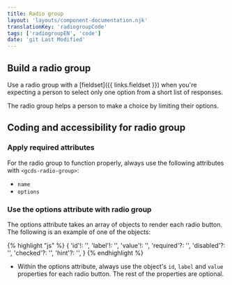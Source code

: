 ```yaml
---
title: Radio group
layout: 'layouts/component-documentation.njk'
translationKey: 'radiogroupCode'
tags: ['radiogroupEN', 'code']
date: 'git Last Modified'
---
```


## Build a radio group

Use a radio group with a [fieldset]({{ links.fieldset }}) when you're expecting a person to select only one option from a short list of responses.

The radio group helps a person to make a choice by limiting their options.

## Coding and accessibility for radio group

### Apply required attributes

For the radio group to function properly, always use the following attributes with `<gcds-radio-group>`:

- `name`
- `options`

### Use the options attribute with radio group

The options attribute takes an array of objects to render each radio button. The following is an example of one of the objects:

{% highlight "js" %}
{
'id'!: '',
'label'!: '',
'value'!: '',
'required'?: '',
'disabled'?: '',
'checked'?: '',
'hint'?: '',
}
{% endhighlight %}

- Within the options attribute, always use the object's `id`, `label` and `value` properties for each radio button. The rest of the properties are optional.

